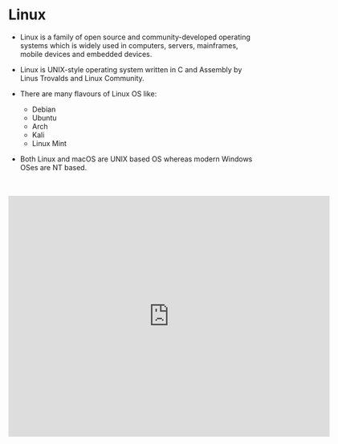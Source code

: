 # Linux

- Linux is a family of open source and community-developed operating systems which is widely used in computers, servers, mainframes, mobile devices and embedded devices.

- Linux is UNIX-style operating system written in C and Assembly by Linus Trovalds and Linux Community.

- There are many flavours of Linux OS like:
    - Debian
    - Ubuntu
    - Arch
    - Kali
    - Linux Mint

- Both Linux and macOS are UNIX based OS whereas modern Windows OSes are NT based.

<br>
<br>

<iframe
    width="640"
    height="480"
    src="https://images.techhive.com/images/article/2016/11/linux-penguin-security-100694867-large.jpg?auto=webp&quality=85,70"
    frameborder="0"
    allow="autoplay; encrypted-media"
    allowfullscreen

</iframe>


